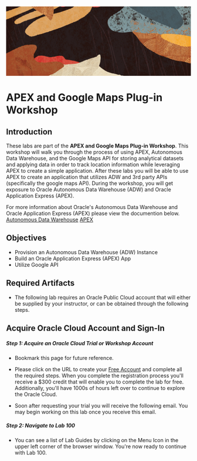 ![](Images/oracle_banner_redwood.png)
# APEX and Google Maps Plug-in Workshop
## Introduction
These labs are part of the **APEX and Google Maps Plug-in Workshop**. This workshop will walk you through the process of using APEX, Autonomous Data Warehouse, and the Google Maps API for storing analytical datasets and applying data in order to track location information while leveraging APEX to create a simple application.
After these labs you will be able to use APEX to create an application that utilizes ADW and 3rd party APIs (specifically the google maps API).
During the workshop, you will get exposure to Oracle Autonomous Data Warehouse (ADW) and Oracle Application Express (APEX).

For more information about Oracle's Autonomous Data Warehouse and Oracle Application Express (APEX) please view the documention below.
[Autonomous Data Warehouse](https://docs.oracle.com/en/cloud/paas/autonomous-data-warehouse-cloud/)
[APEX](https://docs.oracle.com/en/database/oracle/application-express/20.1/htmdb/index.html)

## Objectives
* Provision an Autonomous Data Warehouse (ADW) Instance
* Build an Oracle Application Express (APEX) App
* Utilize Google API

## Required Artifacts
* The following lab requires an Oracle Public Cloud account that will either be supplied by your instructor, or can be obtained through the following steps.

## Acquire Oracle Cloud Account and Sign-In

##### Step 1: Acquire an Oracle Cloud Trial or Workshop Account
* Bookmark this page for future reference.

* Please click on the URL to create your [Free Account](https://myservices.us.oraclecloud.com/mycloud/signup?language=en&sourceType=:ex:tb:::RC_NAMK190227P00084:PredictDemandML_ADW_HOL&SC=:ex:tb:::RC_NAMK190227P00084:PredictDemandML_ADW_HOL&pcode=NAMK190227P00084) and complete all the required steps. When you complete the registration process you'll receive a $300 credit that will enable you to complete the lab for free. Additionally, you'll have 1000s of hours left over to continue to explore the Oracle Cloud.

* Soon after requesting your trial you will receive the following email. You may begin working on this lab once you receive this email.

##### Step 2: Navigate to Lab 100
* You can see a list of Lab Guides by clicking on the Menu Icon in the upper left corner of the browser window. You're now ready to continue with Lab 100.
